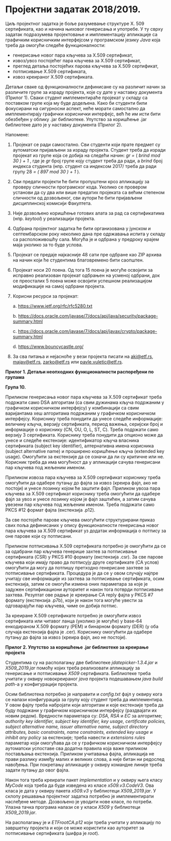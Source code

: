 # Пројектни задатак 2018/2019.

Циљ пројектног задатка је боље разумевање структуре X. 509 сертификата, као и начина
њиховог генерисања и употребе. У ту сврху задатак подразумева пројектовање и
имплементацију апликације са графичким корисничким интерфејсом у програмском
језику _Java_ која треба да омогући следеће функционалности:

- генерисање новог пара кључева за X.509 сертификат,
- извоз/увоз постојећег пара кључева за X.509 сертификат,
- преглед детаља постојећих парова кључева за X.509 сертификат,
- потписивање X.509 сертификата,
- извоз креираног X.509 сертификата.

Детаљи сваке од функционалности дефинисане су на различит начин за различите групе
за израду пројекта, које су дате у наставку документа (Прилог 1). Сваки студент
имплементираће пројекат у складу са поставком групе која му буде додељена. Како би
студенти били фокусирани на сигурносни аспект, неће морати самостално да
имплементирају графички кориснички интерфејс, већ ће им исти бити обезбеђен у облику
.jar библиотеке. Упутство за коришћење .jar библиотеке дато је у наставку документа
(Прилог 2).

Напомене:

1. Пројекат се ради самостално. Сви студенти који прате предмет су аутоматски
    пријављени за израду пројекта. Студент треба да изради пројекат из групе која се
    добија на следећи начин: _gr =_ ( _brind mod 30 ) + 1_ , где је _gr_ број групе коју студент
    треба да ради, а _brind_ број индекса студента (нпр. студент са индексом 2017/
    треба да ради групу 28 _= ( 897 mod 30 ) + 1_ ).
2. Сви предати пројекти ће бити пропуштени кроз апликацију за проверу сличности
    програмског кода. Уколико се провером установи да су два или више предатих
    пројеката са већим степеном сличности од дозвољеног, сви аутори ће бити
    пријављени дисциплинској комисији Факултета.


3. Није дозвољено коришћење готових алата за рад са сертификатима (нпр. _keytool_) у
    реализацији пројекта.
4. Одбрана пројектног задатка ће бити организована у јунском и септембарском року
    неколико дана пре одржавања испита у складу са расположивошћу сала. Могућа је
    и одбрана у предроку крајем маја уколико за то буде услова.
5. Пројекат се предаје најкасније 48 сати пре одбране као ZIP архива на начин који ће
    студентима благовремено бити саопштен.
6. Пројекат носи 20 поена. Од тога 15 поена је могуће освојити за исправно
    реализован пројекат одбрањен на усменој одбрани, док се преосталих 5 поена
    може освојити успешном реализацијом модификације на самој одбрани пројекта.
7. Корисни ресурси за пројекат:

    a. https://www.ietf.org/rfc/rfc5280.txt

    b. https://docs.oracle.com/javase/7/docs/api/java/security/package-summary.html

    c. https://docs.oracle.com/javase/7/docs/api/javax/crypto/package-summary.html

    d. https://www.bouncycastle.org/

8. За сва питања и нејасноће у вези пројекта писати на aki@etf.rs, majav@etf.rs,
    zarko@etf.rs или pavle.vuletic@etf.rs.


**Прилог 1. Детаљи неопходних функционалности распоређени по групама**

**Група 10.**

Приликом генерисања новог пара кључева за X.509 сертификат треба подржати само DSA
алгоритам (са свим дужинама кључа подржаним у графичком корисничком интерфејсу) у
комбинацији са свим варијантама хеш алгоритама подржаним у графичком корисничком
интерфејсу. Кориснику треба понудити да унесе следеће информације: величину кључа,
верзију сертификата, период важења, серијски број и информације о кориснику (CN, OU,
O, L, ST, C). Треба подржати само верзију 3 сертификата. Кориснику треба понудити да
опционо може да унесе и следеће екстензије: идентификатор кључа власника
сертификата (subject key identifier), алтернативна имена корисника (subject alternative
name) и проширено коришћење кључа (extended key usage). Омогућити за екстензије да се
означи да ли су критичне или не. Корисник треба да има могућност да у апликацији сачува
генерисани пар кључева под жељеним именом.

Приликом извоза пара кључева за X.509 сертификат кориснику треба омогућити да
одабере путању до фајла за извоз (креира фајл, ако не постоји) и унесе лозинку којом ће
заштити фајл. Приликом увоза пара кључева за X.509 сертификат кориснику треба
омогућити да одабере фајл за увоз и унесе лозинку којом је фајл заштићен, а затим сачува
увезени пар кључева под жељеним именом. Треба подржати само PKCS #12 формат фајла
(екстензија .p12).

За све постојеће парове кључева омогућити структурирани приказ свих поља дефинисаних
у опису функционалности генерисања новог пара кључева за X.509 сертификат уз додатак
информација о потпису за оне парове који су потписани.

Приликом потписивања X.509 сертификата потребно је омогућити да се за одабрани пар
кључева генерише захтев за потписивање сертификата (CSR) у PKCS #10 формату
(екстензија .csr). За све парове кључева који имају право да потписују друге сертификате
(CA услов) омогућити да могу да потпишу претходно генерисане захтеве за потписивање
сертификата. Процедура је да се у овом случају најпре учитају све информације из захтева
за потписивање сертификата, осим екстензија, затим се омогући измена оних параметара
за које је задужен сертификациони ауторитет и након тога потврди потписивање захтева.
Резултат ове радње је креирање CA reply фајла у PKCS #7 формату (екстензија .p7b), који је
након тога могуће увести за одговарајући пар кључева, чиме он добија потпис.

За креиране X.509 сертификате потребно је омогућити извоз сертификата или читавог
ланца (уколико је могуће) у base-64 енкодираном X.509 формату (PEM) и бинарном
формату (DER) (у оба случаја екстензија фајла је .cer). Кориснику омогућити да одабере
путању до фајла за извоз (креира фајл, ако не постоји).

**Прилог 2. Упутство за коришћење .jar библиотеке за креирање пројекта**

Студентима су на располагању две библиотеке _jdatepicker-1.3.4.jar_ и _Х509_2019.јаr_ помоћу
којих треба реализовати апликацију за генерисање и потписивање _Х509_ сертификата.
Библиотеке треба учитати у оквиру новокреираног _јаvа_ пројекта подешавањем _java build
path_-a у конфигурацији пројекта.

Осим библиотека потребно је направити и _config.txt_ фајл у оквиру кога се налази
конфигурација за групу коју студент треба да имплементира. У овом фајлу треба набројати
који алгоритам и које екстензије треба да буду подржани у графичком корисничком
интерфејсу (раздвајати их новим редом). Вредности параметара су: _DSA, RSA_ и _EC_ за
алгоритме; _authority key identifier, subject key identifier, key usage, certificate policies, subject
alternative name, issuer alternative name, subject directory attributes, basic constraints, name
constraints, extended key usage_ и _inhibit any policy_ за екстензије; треба навести и _extensions
rules_ параметар који омогућава да се у графичком корисничком интерфејсу аутоматски
успоставе сва додатна правила која важе приликом постављања екстензија. Приликом
учитавања фајла, апликација не прави разлику између малих и великих слова, а није
битан ни редослед навођења. При покретању апликације у оквиру командне линије треба
задати путању до овог фајла.

Након тога треба креирати пакет _implementation_ и у оквиру њега класу _MyCode_ која треба
да буде изведена из класе _x509.v3.CodeV3_. Ова класа је дата у оквиру пакета _x509.v3_ у
библиотеци _Х509_2019.јаr_. У склопу решавања пројектног задатка потребно је
имплементирати наслеђене методе. Дозвољено је уводити нове класе, по потреби.
Улазна тачка програма налази се у класи _Х509_ у библиотеци _Х509_2019.јаr_.

На располагању је и _ETFrootCA.p12_ који треба учитати у апликацију по завршетку пројекта
и који се може користити као ауторитет за потписивање сертификата (шифра је _root_).
